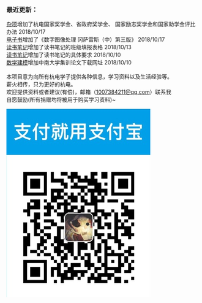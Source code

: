 ### 最近更新：</br>
[杂项](https://github.com/FengGuanxi/HDU-Experience/tree/master/%E6%9D%82%E9%A1%B9)增加了杭电国家奖学金、省政府奖学金、 国家励志奖学金和国家助学金评比办法 2018/10/17</br>
[电子书](https://github.com/FengGuanxi/HDU-Experience/tree/master/%E5%AD%A6%E4%B9%A0/%E7%94%B5%E5%AD%90%E4%B9%A6)增加了《数字图像处理 冈萨雷斯（中）第三版》 2018/10/17</br>
[读书笔记](https://github.com/FengGuanxi/HDU-Experience/tree/master/%E6%9D%82%E9%A1%B9)增加了读书笔记的班级填报表格 2018/10/13</br>
[读书笔记](https://github.com/FengGuanxi/HDU-Experience/tree/master/%E6%9D%82%E9%A1%B9/%E5%85%B3%E4%BA%8E%E8%AF%BB%E4%B9%A6%E7%AC%94%E8%AE%B0)增加了读书笔记的具体要求 2018/10/10 </br>
[数学建模](https://github.com/FengGuanxi/HDU-Experience/tree/master/%E5%AD%A6%E4%B9%A0/%E6%95%B0%E5%AD%A6%E5%BB%BA%E6%A8%A1)增加中南大学集训论文下载网址 2018/10/10</br>
</br>
本项目意为向所有杭电学子提供各种信息，学习资料以及生活经验等。</br>
薪火相传，只为更好的杭电。</br>
欢迎提供资料或者建议(有偿)，邮箱（1007384211@qq.com）联系我</br>
自愿鼓励(所有捐赠均将被用于购买学习资料)~

![支付宝](https://raw.githubusercontent.com/FengGuanxi/GitHub-/master/%E6%94%AF%E4%BB%98%E5%AE%9D.jpg)


